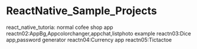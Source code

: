 # ReactNative_Sample_Projects
react_native_tutoria: normal cofee shop app
reactn02:AppBg,Appcolorchanger,appchat,listphoto example
reactn03:Dice app,password generator
reactn04:Currency app
reactn05:Tictactoe
